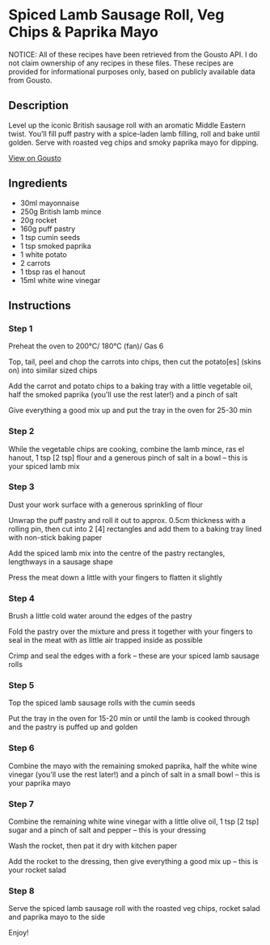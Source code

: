 # Spiced Lamb Sausage Roll, Veg Chips & Paprika Mayo

NOTICE: All of these recipes have been retrieved from the Gousto API. I do not claim ownership of any recipes in these files. These recipes are provided for informational purposes only, based on publicly available data from Gousto.

## Description

Level up the iconic British sausage roll with an aromatic Middle Eastern twist. You’ll fill puff pastry with a spice-laden lamb filling, roll and bake until golden. Serve with roasted veg chips and smoky paprika mayo for dipping. 


[View on Gousto](https://www.gousto.co.uk/recipes/cookbook/spiced-lamb-sausage-roll-veg-chips-paprika-mayo)

## Ingredients

- 30ml mayonnaise
- 250g British lamb mince
- 20g rocket
- 160g puff pastry
- 1 tsp cumin seeds
- 1 tsp smoked paprika
- 1 white potato
- 2 carrots
- 1 tbsp ras el hanout
- 15ml white wine vinegar

## Instructions


### Step 1

Preheat the oven to 200°C/ 180°C (fan)/ Gas 6

Top, tail, peel and chop the carrots into chips, then cut the potato<span class="text-danger">[es]</span> (skins on)  into similar sized chips

Add the carrot and potato chips to a baking tray with a little vegetable oil, half the smoked paprika (you'll use the rest later!) and a pinch of salt

Give everything a good mix up and put the tray in the oven for 25-30 min


### Step 2

While the vegetable chips are cooking, combine the lamb mince, ras el hanout, 1 tsp <span class="text-danger">[2 tsp]</span> flour and a generous pinch of salt in a bowl – this is your spiced lamb mix


### Step 3

Dust your work surface with a generous sprinkling of flour

Unwrap the puff pastry and roll it out to approx. 0.5cm thickness with a rolling pin, then cut into 2 <span class="text-danger">[4]</span> rectangles and add them to a baking tray lined with non-stick baking paper

Add the spiced lamb mix into the centre of the pastry rectangles, lengthways in a sausage shape

Press the meat down a little with your fingers to flatten it slightly


### Step 4

Brush a little cold water around the edges of the pastry

Fold the pastry over the mixture and press it together with your fingers to seal in the meat with as little air trapped inside as possible

Crimp and seal the edges with a fork – these are your spiced lamb sausage rolls


### Step 5

Top the spiced lamb sausage rolls with the cumin seeds

Put the tray in the oven for 15-20 min or until the lamb is cooked through and the pastry is puffed up and golden


### Step 6

Combine the mayo with the remaining smoked paprika, half the white wine vinegar (you'll use the rest later!) and a pinch of salt in a small bowl – this is your paprika mayo


### Step 7

Combine the remaining white wine vinegar with a little olive oil, 1 tsp<span class="text-danger"> [2 tsp]</span> sugar and a pinch of salt and pepper – this is your dressing

Wash the rocket, then pat it dry with kitchen paper

Add the rocket to the dressing, then give everything a good mix up – this is your rocket salad

### Step 8

Serve the spiced lamb sausage roll with the roasted veg chips, rocket salad and paprika mayo to the side

Enjoy!

